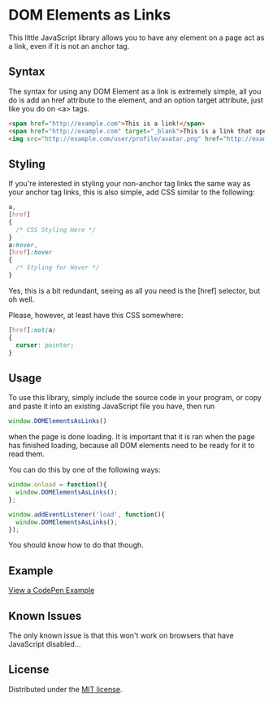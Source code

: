 # DOM Elements as Links
This little JavaScript library allows you to have any element on a page act as a link, even if it is not an anchor tag.

## Syntax
The syntax for using any DOM Element as a link is extremely simple, all you do is add an href attribute to the element, and an option target attribute, just like you do on &lt;a&gt; tags.
```html
<span href="http://example.com">This is a link!</span>
<span href="http://example.com" target="_blank">This is a link that opens in a new tab!</span>
<img src="http://example.com/user/profile/avatar.png" href="http://example.com/user/profile">
```

## Styling
If you're interested in styling your non-anchor tag links the same way as your anchor tag links, this is also simple, add CSS similar to the following:
```css
a,
[href]
{
  /* CSS Styling Here */
}
a:hover,
[href]:hover
{
  /* Styling for Hover */
}
```
Yes, this is a bit redundant, seeing as all you need is the [href] selector, but oh well.

Please, however, at least have this CSS somewhere:
```css
[href]:not(a)
{
  cursor: pointer;
}
```
## Usage
To use this library, simply include the source code in your program, or copy and paste it into an existing JavaScript file you have, then run
```javascript
window.DOMElementsAsLinks()
```
when the page is done loading. It is important that it is ran when the page has finished loading, because all DOM elements need to be ready for it to read them.

You can do this by one of the following ways:
```javascript
window.onload = function(){
  window.DOMElementsAsLinks();
};

```
```javascript
window.addEventListener('load', function(){
  window.DOMElementsAsLinks();
});
```
You should know how to do that though.

## Example
[View a CodePen Example](http://codepen.io/mwrouse/full/aNZxJJ/)

## Known Issues 
The only known issue is that this won't work on browsers that have JavaScript disabled...

## License
Distributed under the [MIT license](https://raw.githubusercontent.com/mwrouse/dom-elements-as-links-javascript/master/LICENSE).
